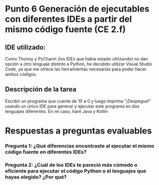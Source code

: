 # Punto 6 Generación de ejecutables con diferentes IDEs a partir del mismo código fuente (CE 2.f)

## IDE utilizado:
Como Thonny y PyCharm (los IDEs que habia estado utilizando) no dan opción a otro lenguaje distinto a Python, he decidido utilizar Visual Studio Code, ya que me ofrece las herramientas necesarias para poder hacer ambos códigos.

## Descripción de la tarea
Escribir un programa que cuente de 10 a 0 y luego imprima "¡Despegue!" usando un único IDE para generar y ejecutar este programa en dos lenguajes diferentes. En mi caso, haré Java y Kotlin

# Respuestas a preguntas evaluables
### Pregunta 1: ¿Qué diferencias encontraste al ejecutar el mismo código fuente en diferentes IDEs?


### Pregunta 2: ¿Cuál de los IDEs te pareció más cómodo o eficiente para ejecutar el código Python o el lenguajes que hayas elegido? ¿Por qué?